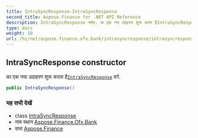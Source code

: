 ```yaml
---
title: IntraSyncResponse.IntraSyncResponse
second_title: Aspose.Finance for .NET API Reference
description: IntraSyncResponse नर्मत. क एक नय उदहरण शुरू करत हैIntraSyncResponse वर्ग.
type: docs
weight: 10
url: /hi/net/aspose.finance.ofx.bank/intrasyncresponse/intrasyncresponse/
---
```

## IntraSyncResponse constructor

का एक नया उदाहरण शुरू करता है[`IntraSyncResponse`](../) वर्ग.

```csharp
public IntraSyncResponse()
```

### यह सभी देखें

* class [IntraSyncResponse](../)
* नाम स्थान [Aspose.Finance.Ofx.Bank](../../intrasyncresponse/)
* सभा [Aspose.Finance](../../../)


